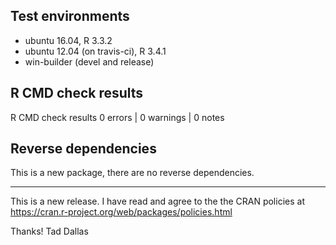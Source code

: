 ## Test environments

* ubuntu 16.04, R 3.3.2
* ubuntu 12.04 (on travis-ci), R 3.4.1
* win-builder (devel and release)


## R CMD check results

R CMD check results
0 errors | 0 warnings | 0 notes


## Reverse dependencies

This is a new package, there are no reverse dependencies.

---

This is a new release. I have read and agree to the the CRAN
policies at https://cran.r-project.org/web/packages/policies.html

Thanks!
Tad Dallas
